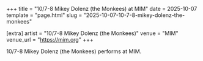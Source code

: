 +++
title = "10/7-8 Mikey Dolenz (the Monkees) at MIM"
date = 2025-10-07
template = "page.html"
slug = "2025-10-07-10-7-8-mikey-dolenz-the-monkees"

[extra]
artist = "10/7-8 Mikey Dolenz (the Monkees)"
venue = "MIM"
venue_url = "https://mim.org"
+++

10/7-8 Mikey Dolenz (the Monkees) performs at MIM.

